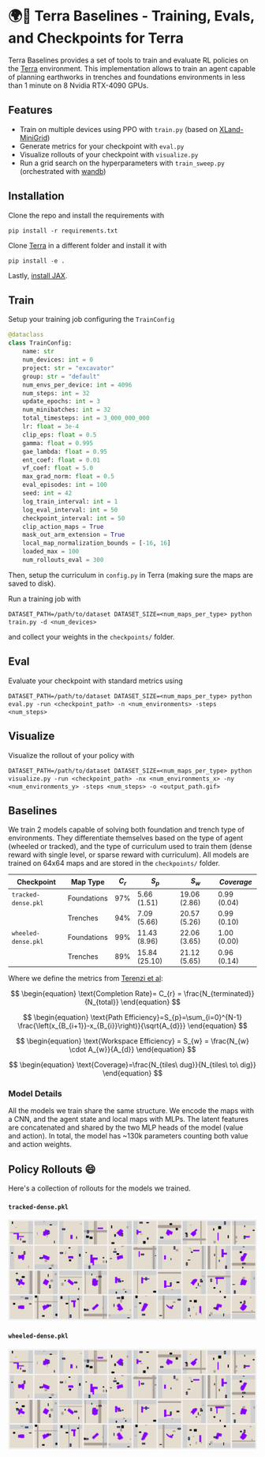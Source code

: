 # 🌍🚀 Terra Baselines - Training, Evals, and Checkpoints for Terra
Terra Baselines provides a set of tools to train and evaluate RL policies on the [Terra](https://github.com/leggedrobotics/Terra) environment. This implementation allows to train an agent capable of planning earthworks in trenches and foundations environments in less than 1 minute on 8 Nvidia RTX-4090 GPUs.

## Features
- Train on multiple devices using PPO with `train.py` (based on [XLand-MiniGrid](https://github.com/corl-team/xland-minigrid))
- Generate metrics for your checkpoint with `eval.py`
- Visualize rollouts of your checkpoint with `visualize.py`
- Run a grid search on the hyperparameters with `train_sweep.py` (orchestrated with [wandb](https://wandb.ai/))

## Installation
Clone the repo and install the requirements with
```
pip install -r requirements.txt
```

Clone [Terra](https://github.com/leggedrobotics/Terra) in a different folder and install it with
```
pip install -e .
```

Lastly, [install JAX](https://jax.readthedocs.io/en/latest/installation.html).

## Train
Setup your training job configuring the `TrainConfig`
``` python
@dataclass
class TrainConfig:
    name: str
    num_devices: int = 0
    project: str = "excavator"
    group: str = "default"
    num_envs_per_device: int = 4096
    num_steps: int = 32
    update_epochs: int = 3
    num_minibatches: int = 32
    total_timesteps: int = 3_000_000_000
    lr: float = 3e-4
    clip_eps: float = 0.5
    gamma: float = 0.995
    gae_lambda: float = 0.95
    ent_coef: float = 0.01
    vf_coef: float = 5.0
    max_grad_norm: float = 0.5
    eval_episodes: int = 100
    seed: int = 42
    log_train_interval: int = 1
    log_eval_interval: int = 50
    checkpoint_interval: int = 50
    clip_action_maps = True
    mask_out_arm_extension = True
    local_map_normalization_bounds = [-16, 16]
    loaded_max = 100
    num_rollouts_eval = 300
```
Then, setup the curriculum in `config.py` in Terra (making sure the maps are saved to disk).

Run a training job with
```
DATASET_PATH=/path/to/dataset DATASET_SIZE=<num_maps_per_type> python train.py -d <num_devices>
```
and collect your weights in the `checkpoints/` folder.

## Eval
Evaluate your checkpoint with standard metrics using
```
DATASET_PATH=/path/to/dataset DATASET_SIZE=<num_maps_per_type> python eval.py -run <checkpoint_path> -n <num_environments> -steps <num_steps>
```

## Visualize
Visualize the rollout of your policy with
```
DATASET_PATH=/path/to/dataset DATASET_SIZE=<num_maps_per_type> python visualize.py -run <checkpoint_path> -nx <num_environments_x> -ny <num_environments_y> -steps <num_steps> -o <output_path.gif>
```

## Baselines
We train 2 models capable of solving both foundation and trench type of environments. They differentiate themselves based on the type of agent (wheeled or tracked), and the type of curriculum used to train them (dense reward with single level, or sparse reward with curriculum). All models are trained on 64x64 maps and are stored in the `checkpoints/` folder.

| Checkpoint           | Map Type  | $C_r$ | $S_p$ | $S_w$ | $Coverage$ |
|----------------------|-----------|-------|-------|-------|------------|
| `tracked-dense.pkl`  |Foundations|97%|5.66 (1.51)|19.06 (2.86)|0.99 (0.04)|
|                      |Trenches   |94%|7.09 (5.66)|20.57 (5.26)|0.99 (0.10)|
| `wheeled-dense.pkl`  |Foundations|99%|11.43 (8.96)|22.06 (3.65)|1.00 (0.00)|
|                      |Trenches   |89%|15.84 (25.10)|21.12 (5.65)|0.96 (0.14)|

Where we define the metrics from [Terenzi et al](https://arxiv.org/abs/2308.11478):

$$
\begin{equation}
    \text{Completion Rate}= C_{r} = \frac{N_{terminated}}{N_{total}}
\end{equation}
$$

$$
\begin{equation}
    \text{Path Efficiency}=S_{p}=\sum_{i=0}^{N-1} \frac{\left(x_{B_{i+1}}-x_{B_{i}}\right)}{\sqrt{A_{d}}}    
\end{equation}
$$

$$
\begin{equation}
    \text{Workspace Efficiency} = S_{w} = \frac{N_{w} \cdot A_{w}}{A_{d}}    
\end{equation}
$$

$$
\begin{equation}
    \text{Coverage}=\frac{N_{tiles\ dug}}{N_{tiles\ to\ dig}}    
\end{equation}
$$

### Model Details
All the models we train share the same structure. We encode the maps with a CNN, and the agent state and local maps with MLPs. The latent features are concatenated and shared by the two MLP heads of the model (value and action). In total, the model has ~130k parameters counting both value and action weights.

## Policy Rollouts 😄
Here's a collection of rollouts for the models we trained.
####  `tracked-dense.pkl`
![img](assets/tracked-dense.gif)
#### `wheeled-dense.pkl`
![img](assets/wheeled-dense.gif)
